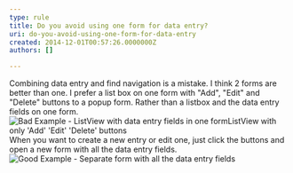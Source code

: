 ```yaml
---
type: rule
title: Do you avoid using one form for data entry?
uri: do-you-avoid-using-one-form-for-data-entry
created: 2014-12-01T00:57:26.0000000Z
authors: []

---
```


Combining data entry and find navigation is a mistake. I think 2 forms  are better than one. I prefer a list box on one form with "Add", "Edit"  and "Delete" buttons to a popup form. Rather than a listbox and the data  entry fields on one form.
 ![ Bad Example - ListView with data entry fields in one form![ListView with only 'Add' 'Edit' 'Delete' buttons](../assets/Rule-2formbetter-good-1.jpg)](../assets/Rule-2formbetter-bad-1.jpg)
When you want to create a new entry or edit one, just click the buttons and open a new form with all the data entry fields.
![ Good Example - Separate form with all the data entry fields](../assets/Rule-2formbetter-good-2.jpg)
